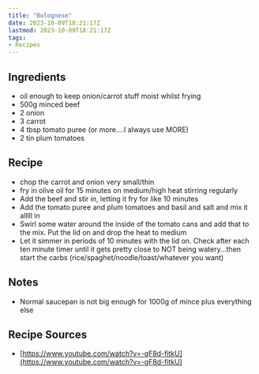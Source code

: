 ```yaml
---
title: "Bolognese"
date: 2023-10-09T18:21:17Z
lastmod: 2023-10-09T18:21:17Z
tags:
- Recipes
---
```


## Ingredients

- oil enough to keep onion/carrot stuff moist whilst frying
- 500g minced beef
- 2 onion
- 3 carrot
- 4 tbsp tomato puree (or more....I always use MORE)
- 2 tin plum tomatoes

## Recipe

- chop the carrot and onion very small/thin
- fry in olive oil for 15 minutes on medium/high heat stirring regularly
- Add the beef and stir in, letting it fry for like 10 minutes
- Add the tomato puree and plum tomatoes and basil and salt and mix it alllll in
- Swirl some water around the inside of the tomato cans and add that to the mix. Put the lid on and drop the heat to medium
- Let it simmer in periods of 10 minutes with the lid on. Check after each ten minute timer until it gets pretty close to NOT being watery...then start the carbs (rice/spaghet/noodle/toast/whatever you want)

## Notes

- Normal saucepan is not big enough for 1000g of mince plus everything else

## Recipe Sources

- [https://www.youtube.com/watch?v=-gF8d-fitkU](https://www.youtube.com/watch?v=-gF8d-fitkU)
